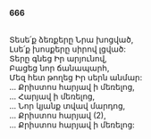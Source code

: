 **666**

\
Տեսե՛ք ձեռքերը Նրա խոցված,\
Լսե՛ք խոսքերը սիրով լցված:\
Տերը գնեց Իր արյունով,\
Բացեց նոր ճանապարհ,\
Մեզ հետ թողեց Իր սերն անմար:\
 ... Քրիստոս հարյավ ի մեռելոց,\
 ... Հարյավ ի մեռելոց,\
 ... Նոր կյանք տվավ մարդոց,\
 ... Քրիստոս հարյավ (2),\
 ... Քրիստոս հարյավ ի մեռելոց:
